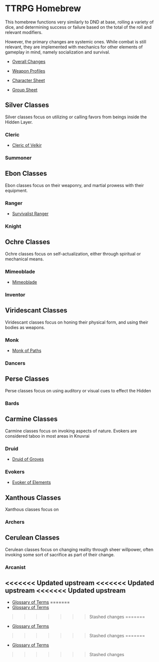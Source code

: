 # TTRPG Homebrew

This homebrew functions very similarly to DND at base, rolling a variety of dice, and determining success or failure based on the total of the roll and relevant modifiers.

However, the primary changes are systemic ones. While combat is still relevant, they are implemented with mechanics for other elements of gameplay in mind, namely socialization and survival.

- [Overall Changes](homebrew/Overall.md)
- [Weapon Profiles](homebrew/Weapons.md)
 


- [Character Sheet](homebrew/Files/Character.pdf)
- [Group Sheet](homebrew/Files/Group.pdf)

## Silver Classes

Silver classes focus on utilizing or calling favors from beings inside the Hidden Layer.

### Cleric

- [Cleric of Velkir](homebrew/Combat/Cleric_Velkir.md)


### Summoner

## Ebon Classes

Ebon classes focus on their weaponry, and martial prowess with their equipment.

### Ranger

- [Survivalist Ranger](homebrew/Combat/Ranger_Survivalist.md)

### Knight

## Ochre Classes

Ochre classes focus on self-actualization, either through spiritual or mechanical means.

### Mimeoblade

- [Mimeoblade](homebrew/Combat/Mimeoblade.md)

### Inventor

## Viridescant Classes  

Viridescant classes focus on honing their physical form, and using their bodies as weapons.

### Monk

- [Monk of Paths](homebrew/Combat/Monk_Paths.md)

### Dancers

## Perse Classes

Perse classes focus on using auditory or visual cues to effect the Hidden 

### Bards

### 

## Carmine Classes

Carmine classes focus on invoking aspects of nature. Evokers are considered taboo in most areas in Knuvrai

### Druid

- [Druid of Groves](homebrew/Combat/Druid_Groves.md)

### Evokers

- [Evoker of Elements](homebrew/Combat/Evoker_Elements.md)

## Xanthous Classes

Xanthous classes focus on 

### Archers

## Cerulean Classes

Cerulean classes focus on changing reality through sheer willpower, often invoking some sort of sacrifice as part of their change.

### Arcanist

<<<<<<< Updated upstream
<<<<<<< Updated upstream
<<<<<<< Updated upstream
- 

- [Glossary of Terms](./homebrew/Glossary.md)
=======
 - [Glossary of Terms](homebrew/Combat/Glossary.md)
>>>>>>> Stashed changes
=======
 - [Glossary of Terms](homebrew/Combat/Glossary.md)
>>>>>>> Stashed changes
=======
 - [Glossary of Terms](homebrew/Combat/Glossary.md)
>>>>>>> Stashed changes
